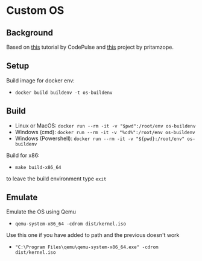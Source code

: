 # Custom OS

## Background

Based on [this](https://www.youtube.com/watch?v=FkrpUaGThTQ&list=PLZQftyCk7_SeZRitx5MjBKzTtvk0pHMtp&index=1) tutorial by CodePulse and [this](https://github.com/pritamzope/OS/tree/master/Kernel/Keyboard) project by pritamzope.

## Setup

Build image for docker env:

- `docker build buildenv -t os-buildenv`

## Build

- Linux or MacOS: `docker run --rm -it -v "$pwd":/root/env os-buildenv`
- Windows (cmd): `docker run --rm -it -v "%cd%":/root/env os-buildenv`
- Windows (Powershell): `docker run --rm -it -v "${pwd}:/root/env" os-buildenv`

Build for x86:

- `make build-x86_64`

to leave the build environment type `exit`

## Emulate

Emulate the OS using Qemu

- `qemu-system-x86_64 -cdrom dist/kernel.iso`

Use this one if you have added to path and the previous doesn't work

- `"C:\Program Files\qemu\qemu-system-x86_64.exe" -cdrom dist/kernel.iso`
